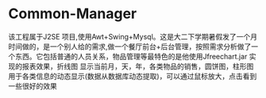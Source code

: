 Common-Manager
==============

该工程属于J2SE 项目,使用Awt+Swing+Mysql。这是大二下学期暑假发了一个月时间做的，是一个别人给的需求,做一个餐厅前台+后台管理，按照需求分析做了一个东西。它包括普通的人员关系，物品管理等最特色的是他使用Jfreechart.jar 实现的报表效果，折线图 显示当前月，天，年，各类物品的销售，圆饼图，柱形图用于各类信息的动态显示(数据从数据库动态提取)，可以通过鼠标放大，点击看到一些很好的效果
